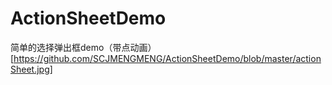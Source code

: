 # ActionSheetDemo
简单的选择弹出框demo（带点动画）
[https://github.com/SCJMENGMENG/ActionSheetDemo/blob/master/actionSheet.jpg]
